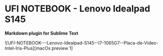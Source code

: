 # UFI NOTEBOOK - Lenovo Idealpad S145

**Markdown plugin for Sublime Text**

![UFI-NOTEBOOK---Lenovo-Idealpad-S145--I7-1065G7--Placa-de-Video-Intel-Iris-Plus][macOs preview 1]
